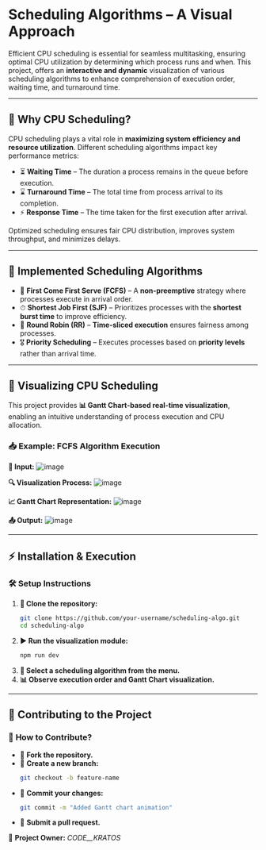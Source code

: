 #  **Scheduling Algorithms – A Visual Approach**

Efficient CPU scheduling is essential for seamless multitasking, ensuring optimal CPU utilization by determining which process runs and when. This project, offers an **interactive and dynamic** visualization of various scheduling algorithms to enhance comprehension of execution order, waiting time, and turnaround time.

---

## 🎯 **Why CPU Scheduling?**
CPU scheduling plays a vital role in **maximizing system efficiency and resource utilization**. Different scheduling algorithms impact key performance metrics:
- ⏳ **Waiting Time** – The duration a process remains in the queue before execution.
- ⌛ **Turnaround Time** – The total time from process arrival to its completion.
- ⚡ **Response Time** – The time taken for the first execution after arrival.

Optimized scheduling ensures fair CPU distribution, improves system throughput, and minimizes delays.

---

## 📌 **Implemented Scheduling Algorithms**
- 🏁 **First Come First Serve (FCFS)** – A **non-preemptive** strategy where processes execute in arrival order.
- ⏱ **Shortest Job First (SJF)** – Prioritizes processes with the **shortest burst time** to improve efficiency.
- 🔄 **Round Robin (RR)** – **Time-sliced execution** ensures fairness among processes.
- 🎖 **Priority Scheduling** – Executes processes based on **priority levels** rather than arrival time.

---

## 🎨 **Visualizing CPU Scheduling**
This project provides **📊 Gantt Chart-based real-time visualization**, enabling an intuitive understanding of process execution and CPU allocation.

### 📥 **Example: FCFS Algorithm Execution**

**📝 Input:** 
![image](https://github.com/user-attachments/assets/0ec9d846-96f5-4565-be7d-0f1fd7b29b76)

**🔍 Visualization Process:** 
![image](https://github.com/user-attachments/assets/45ac42d7-61e2-4d06-839d-5e40ed9c5baf)

**📈 Gantt Chart Representation:** 
![image](https://github.com/user-attachments/assets/d25843ab-0d43-4dfd-aab5-781e453f7e68)

**📤 Output:** 
![image](https://github.com/user-attachments/assets/79384484-f0a4-4389-8205-7e06945e844c)

---

## ⚡ **Installation & Execution**
### 🛠 **Setup Instructions**
1. **📌 Clone the repository:**
   ```bash
   git clone https://github.com/your-username/scheduling-algo.git  
   cd scheduling-algo  
   ```
2. **▶️ Run the visualization module:**
   ```bash
   npm run dev
   ```
3. **📑 Select a scheduling algorithm from the menu.**
4. **📊 Observe execution order and Gantt Chart visualization.**

---

## 🤝 **Contributing to the Project**
### 🌟 **How to Contribute?**
- 🔄 **Fork the repository.**
- 🌿 **Create a new branch:**
  ```bash
  git checkout -b feature-name  
  ```  
- 💾 **Commit your changes:**
  ```bash
  git commit -m "Added Gantt chart animation"  
  ```  
- 🔗 **Submit a pull request.**

📩 **Project Owner:** _CODE__KRATOS_  